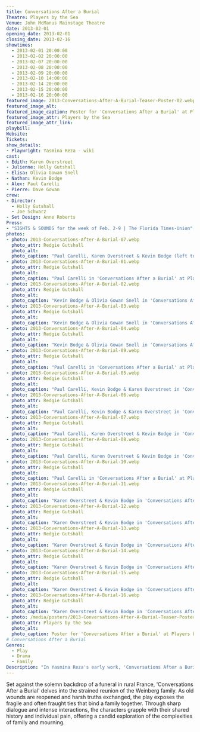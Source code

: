 ```yaml
---
title: Conversations After a Burial
Theatre: Players by the Sea
Venue: John McManus Mainstage Theatre
date: 2013-02-01
opening_date: 2013-02-01
closing_date: 2013-02-16
showtimes:
  - 2013-02-01 20:00:00
  - 2013-02-02 20:00:00
  - 2013-02-07 20:00:00
  - 2013-02-08 20:00:00
  - 2013-02-09 20:00:00
  - 2013-02-10 14:00:00
  - 2013-02-14 20:00:00
  - 2013-02-15 20:00:00
  - 2013-02-16 20:00:00
featured_image: 2013-Conversations-After-A-Burial-Teaser-Poster-02.webp
featured_image_alt: 
featured_image_caption: Poster for 'Conversations After a Burial' at Players by the Sea
featured_image_attr: Players by the Sea
featured_image_attr_link: 
playbill:
Website: 
Tickets: 
show_details: 
- Playwright: Yasmina Reza - wiki
cast:
- Edith: Karen Overstreet
- Julienne: Holly Gutshall
- Elisa: Olivia Gowan Snell
- Nathan: Kevin Bodge
- Alex: Paul Carelli
- Pierre: Dave Gowan
crew:
- Director: 
  - Holly Gutshall
  - Joe Schwarz
- Set Design: Anne Roberts
Press: 
- "SIGHTS & SOUNDS for the week of Feb. 2-9 | The Florida Times-Union": https://www.jacksonville.com/story/news/2013/02/02/sights-sounds-week-feb-2-9/15839452007/
photos:
- photo: 2013-Conversations-After-A-Burial-07.webp
  photo_attr: Redgie Gutshall
  photo_alt: 
  photo_caption: "Paul Carelli, Karen Overstreet & Kevin Bodge (left to right) in 'Conversations After a Burial' at Players by the Sea"
- photo: 2013-Conversations-After-A-Burial-01.webp
  photo_attr: Redgie Gutshall
  photo_alt: 
  photo_caption: "Paul Carelli in 'Conversations After a Burial' at Players by the Sea"
- photo: 2013-Conversations-After-A-Burial-02.webp
  photo_attr: Redgie Gutshall
  photo_alt: 
  photo_caption: "Kevin Bodge & Olivia Gowan Snell in 'Conversations After a Burial' at Players by the Sea"
- photo: 2013-Conversations-After-A-Burial-03.webp
  photo_attr: Redgie Gutshall
  photo_alt: 
  photo_caption: "Kevin Bodge & Olivia Gowan Snell in 'Conversations After a Burial' at Players by the Sea"
- photo: 2013-Conversations-After-A-Burial-04.webp
  photo_attr: Redgie Gutshall
  photo_alt: 
  photo_caption: "Kevin Bodge & Olivia Gowan Snell in 'Conversations After a Burial' at Players by the Sea"
- photo: 2013-Conversations-After-A-Burial-09.webp
  photo_attr: Redgie Gutshall
  photo_alt: 
  photo_caption: "Paul Carelli in 'Conversations After a Burial' at Players by the Sea"
- photo: 2013-Conversations-After-A-Burial-05.webp
  photo_attr: Redgie Gutshall
  photo_alt: 
  photo_caption: "Paul Carelli, Kevin Bodge & Karen Overstreet in 'Conversations After a Burial' at Players by the Sea"
- photo: 2013-Conversations-After-A-Burial-06.webp
  photo_attr: Redgie Gutshall
  photo_alt: 
  photo_caption: "Paul Carelli, Kevin Bodge & Karen Overstreet in 'Conversations After a Burial' at Players by the Sea"
- photo: 2013-Conversations-After-A-Burial-07.webp
  photo_attr: Redgie Gutshall
  photo_alt: 
  photo_caption: "Paul Carelli, Karen Overstreet & Kevin Bodge in 'Conversations After a Burial' at Players by the Sea"
- photo: 2013-Conversations-After-A-Burial-08.webp
  photo_attr: Redgie Gutshall
  photo_alt: 
  photo_caption: "Paul Carelli, Karen Overstreet & Kevin Bodge in 'Conversations After a Burial' at Players by the Sea"
- photo: 2013-Conversations-After-A-Burial-10.webp
  photo_attr: Redgie Gutshall
  photo_alt: 
  photo_caption: "Paul Carelli in 'Conversations After a Burial' at Players by the Sea"
- photo: 2013-Conversations-After-A-Burial-11.webp
  photo_attr: Redgie Gutshall
  photo_alt: 
  photo_caption: "Karen Overstreet & Kevin Bodge in 'Conversations After a Burial' at Players by the Sea"
- photo: 2013-Conversations-After-A-Burial-12.webp
  photo_attr: Redgie Gutshall
  photo_alt: 
  photo_caption: "Karen Overstreet & Kevin Bodge in 'Conversations After a Burial' at Players by the Sea"
- photo: 2013-Conversations-After-A-Burial-13.webp
  photo_attr: Redgie Gutshall
  photo_alt: 
  photo_caption: "Karen Overstreet & Kevin Bodge in 'Conversations After a Burial' at Players by the Sea"
- photo: 2013-Conversations-After-A-Burial-14.webp
  photo_attr: Redgie Gutshall
  photo_alt: 
  photo_caption: "Karen Overstreet & Kevin Bodge in 'Conversations After a Burial' at Players by the Sea"
- photo: 2013-Conversations-After-A-Burial-15.webp
  photo_attr: Redgie Gutshall
  photo_alt: 
  photo_caption: "Karen Overstreet & Kevin Bodge in 'Conversations After a Burial' at Players by the Sea"
- photo: 2013-Conversations-After-A-Burial-16.webp
  photo_attr: Redgie Gutshall
  photo_alt: 
  photo_caption: "Karen Overstreet & Kevin Bodge in 'Conversations After a Burial' at Players by the Sea"
- photo: /media/posters/2013-Conversations-After-A-Burial-Teaser-Poster-01.webp
  photo_attr: Players by the Sea
  photo_alt: 
  photo_caption: Poster for 'Conversations After a Burial' at Players by the Sea
# Conversations After a Burial
Genres:
  - Play
  - Drama
  - Family
Description: "In Yasmina Reza's early work, 'Conversations After a Burial,' a family's confrontation at a graveside in France's Loiret unravels into a raw and relentless dissection of grief, resentment, and familial bonds."
---
```

Set against the solemn backdrop of a funeral in rural France, 'Conversations After a Burial' delves into the strained reunion of the Weinberg family. As old wounds are reopened and harsh truths exchanged, the play exposes the fragile and often fraught ties that bind a family together. Through sharp dialogue and intense interactions, the characters grapple with their shared history and individual pain, offering a candid exploration of the complexities of family and mourning.